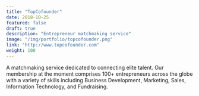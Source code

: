 ```yaml
---
title: "TopCofounder"
date: 2018-10-25
featured: false
draft: true
description: "Entrepreneur matchmaking service"
image: "/img/portfolio/topcofounder.png"
link: "http://www.topcofounder.com"
weight: 100
---
```


A matchmaking service dedicated to connecting elite talent. Our membership at the moment comprises 100+ entrepreneurs across the globe with a variety of skills including Business Development, Marketing, Sales, Information Technology, and Fundraising.


